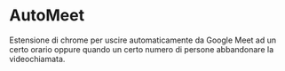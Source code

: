 # AutoMeet

Estensione di chrome per uscire automaticamente da Google Meet ad un certo orario oppure quando un certo numero di persone abbandonare la videochiamata.
